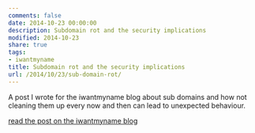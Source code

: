 ```yaml
---
comments: false
date: 2014-10-23 00:00:00
description: Subdomain rot and the security implications
modified: 2014-10-23
share: true
tags:
- iwantmyname
title: Subdomain rot and the security implications
url: /2014/10/23/sub-domain-rot/
---
```


A post I wrote for the iwantmyname blog about sub domains and how not
cleaning them up every now and then can lead to unexpected behaviour.

[read the post on the iwantmyname blog](https://iwantmyname.com/blog/2014/10/sub-domain-rot.html)
